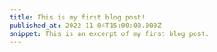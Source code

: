 ```yaml
---
title: This is my first blog post!
published_at: 2022-11-04T15:00:00.000Z
snippet: This is an excerpt of my first blog post.
---
```


<!-- Hello, world!

# This is h1

## This is h2

_underline_

**bold** -->
